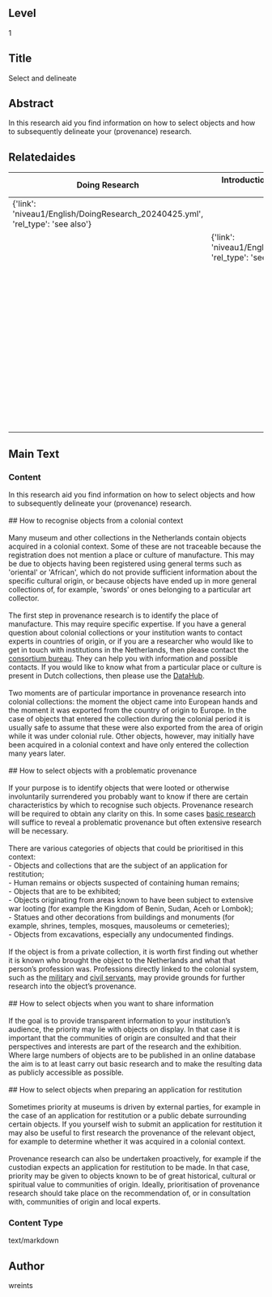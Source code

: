 ## Level
1
## Title
Select and delineate
## Abstract
In this research aid you find information on how to select objects and how to subsequently delineate your (provenance) research.
## Relatedaides
| Doing Research | Introduction To Conducting Provenance Research | Military And Navy | Civil Servants | Trade | Christian Mission | Science |
| --- | --- | --- | --- | --- | --- | --- |
| {'link': 'niveau1/English/DoingResearch_20240425.yml', 'rel_type': 'see also'} |  |  |  |  |  |  |
|  | {'link': 'niveau1/English/Introduction_20250120.yml', 'rel_type': 'see also'} |  |  |  |  |  |
|  |  | {'link': 'niveau2/English/MilitaryAndNavy_20240417.yml', 'rel_type': 'see also'} |  |  |  |  |
|  |  |  | {'link': 'niveau2/English/CivilServants_20240316.yml', 'rel_type': 'see also'} |  |  |  |
|  |  |  |  | {'link': 'niveau2/English/Trade_20240316.yml', 'rel_type': 'see also'} |  |  |
|  |  |  |  |  | {'link': 'niveau2/English/ChristianMission_20240417.yml', 'rel_type': 'see also'} |  |
|  |  |  |  |  |  | {'link': 'niveau2/English/Science_20240821.yml', 'rel_type': 'see also'} |
## Main Text
### Content
In this research aid you find information on how to select objects and how to subsequently delineate your (provenance) research.<br/><br/>## How to recognise objects from a colonial context<br/><br/>Many museum and other collections in the Netherlands contain objects acquired in a colonial context. Some of these are not traceable because the registration does not mention a place or culture of manufacture. This may be due to objects having been registered using general terms such as 'oriental' or 'African', which do not provide sufficient information about the specific cultural origin, or because objects have ended up in more general collections of, for example, 'swords' or ones belonging to a particular art collector.<br/><br/>The first step in provenance research is to identify the place of manufacture. This may require specific expertise. If you have a general question about colonial collections or your institution wants to contact experts in countries of origin, or if you are a researcher who would like to get in touch with institutions in the Netherlands, then please contact the [consortium bureau](https://www.colonialcollections.nl/index.php/en/contact-2/). They can help you with information and possible contacts. If you would like to know what from a particular place or culture is present in Dutch collections, then please use the [DataHub](https://app.colonialcollections.nl/en).<br/><br/>Two moments are of particular importance in provenance research into colonial collections: the moment the object came into European hands and the moment it was exported from the country of origin to Europe. In the case of objects that entered the collection during the colonial period it is usually safe to assume that these were also exported from the area of origin while it was under colonial rule. Other objects, however, may initially have been acquired in a colonial context and have only entered the collection many years later. <br/><br/>## How to select objects with a problematic provenance<br/><br/>If your purpose is to identify objects that were looted or otherwise involuntarily surrendered you probably want to know if there are certain characteristics by which to recognise such objects. Provenance research will be required to obtain any clarity on this. In some cases [basic research](https://app.colonialcollections.nl/en/research-guide/https%3A%2F%2Fn2t%252Enet%2Fark%3A%2F27023%2Fd2741eb61e9f4b63fa0d750159b2503d) will suffice to reveal a problematic provenance but often extensive research will be necessary. <br/><br/>There are various categories of objects that could be prioritised in this context:<br/>- Objects and collections that are the subject of an application for restitution;<br/>- Human remains or objects suspected of containing human remains; <br/>- Objects that are to be exhibited; <br/>- Objects originating from areas known to have been subject to extensive war looting (for example the Kingdom of Benin, Sudan, Aceh or Lombok);<br/>- Statues and other decorations from buildings and monuments (for example, shrines, temples, mosques, mausoleums or cemeteries);<br/>- Objects from excavations, especially any undocumented findings.<br/><br/>If the object is from a private collection, it is worth first finding out whether it is known who brought the object to the Netherlands and what that person’s profession was. Professions directly linked to the colonial system, such as the [military](https://app.colonialcollections.nl/en/research-guide/https%3A%2F%2Fn2t%252Enet%2Fark%3A%2F27023%2F0ceff3da7d6bba371bb16767a65b619e) and [civil servants](https://app.colonialcollections.nl/en/research-guide/https%3A%2F%2Fn2t%252Enet%2Fark%3A%2F27023%2F4f29663e147ee9c1ee7a9eb3019fca18), may provide grounds for further research into the object’s provenance.<br/><br/>## How to select objects when you want to share information<br/><br/>If the goal is to provide transparent information to your institution’s audience, the priority may lie with objects on display. In that case it is important that the communities of origin are consulted and that their perspectives and interests are part of the research and the exhibition. Where large numbers of objects are to be published in an online database the aim is to at least carry out basic research and to make the resulting data as publicly accessible as possible.<br/><br/>## How to select objects when preparing an application for restitution<br/><br/>Sometimes priority at museums is driven by external parties, for example in the case of an application for restitution or a public debate surrounding certain objects. If you yourself wish to submit an application for restitution it may also be useful to first research the provenance of the relevant object, for example to determine whether it was acquired in a colonial context. <br/><br/>Provenance research can also be undertaken proactively, for example if the custodian expects an application for restitution to be made. In that case, priority may be given to objects known to be of great historical, cultural or spiritual value to communities of origin. Ideally, prioritisation of provenance research should take place on the recommendation of, or in consultation with, communities of origin and local experts.<br/>
### Content Type
text/markdown

## Author
wreints
